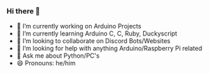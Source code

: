 ### Hi there 👋

<!--
**i0xhf793bfj8pk027ps01x/i0xhf793bfj8pk027ps01x** is a ✨ _special_ ✨ repository because its `README.md` (this file) appears on your GitHub profile.

Here are some ideas to get you started:
-->

- 🔭 I’m currently working on Arduino Projects
- 🌱 I’m currently learning Arduino C, C, Ruby, Duckyscript
- 👯 I’m looking to collaborate on Discord Bots/Websites
- 🤔 I’m looking for help with anything Arduino/Raspberry Pi related
- 💬 Ask me about Python/PC's
- 😄 Pronouns: he/him

